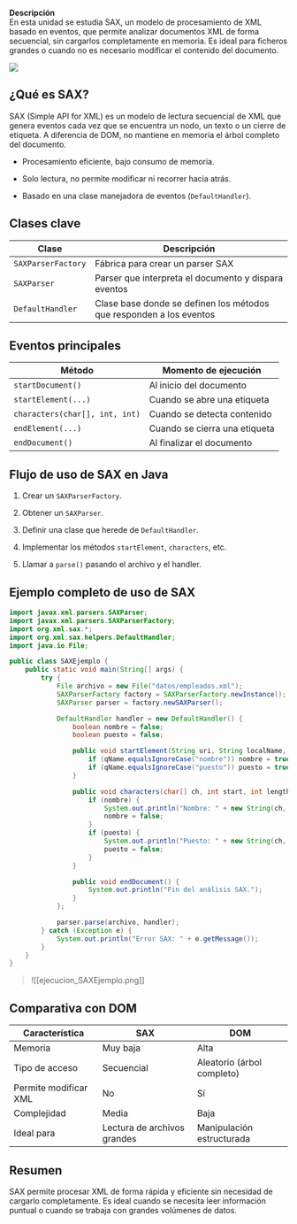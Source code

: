 **Descripción**  
En esta unidad se estudia SAX, un modelo de procesamiento de XML basado en eventos, que permite analizar documentos XML de forma secuencial, sin cargarlos completamente en memoria. Es ideal para ficheros grandes o cuando no es necesario modificar el contenido del documento.

![](mapa_mental_sax.png)

## ¿Qué es SAX?

SAX (Simple API for XML) es un modelo de lectura secuencial de XML que genera eventos cada vez que se encuentra un nodo, un texto o un cierre de etiqueta. A diferencia de DOM, no mantiene en memoria el árbol completo del documento.

- Procesamiento eficiente, bajo consumo de memoria.
    
- Solo lectura, no permite modificar ni recorrer hacia atrás.
    
- Basado en una clase manejadora de eventos (`DefaultHandler`).

## Clases clave

|Clase|Descripción|
|---|---|
|`SAXParserFactory`|Fábrica para crear un parser SAX|
|`SAXParser`|Parser que interpreta el documento y dispara eventos|
|`DefaultHandler`|Clase base donde se definen los métodos que responden a los eventos|

## Eventos principales

|Método|Momento de ejecución|
|---|---|
|`startDocument()`|Al inicio del documento|
|`startElement(...)`|Cuando se abre una etiqueta|
|`characters(char[], int, int)`|Cuando se detecta contenido|
|`endElement(...)`|Cuando se cierra una etiqueta|
|`endDocument()`|Al finalizar el documento|

## Flujo de uso de SAX en Java

1. Crear un `SAXParserFactory`.
    
2. Obtener un `SAXParser`.
    
3. Definir una clase que herede de `DefaultHandler`.
    
4. Implementar los métodos `startElement`, `characters`, etc.
    
5. Llamar a `parse()` pasando el archivo y el handler.

## Ejemplo completo de uso de SAX

```java
import javax.xml.parsers.SAXParser;
import javax.xml.parsers.SAXParserFactory;
import org.xml.sax.*;
import org.xml.sax.helpers.DefaultHandler;
import java.io.File;

public class SAXEjemplo {
    public static void main(String[] args) {
        try {
            File archivo = new File("datos/empleados.xml");
            SAXParserFactory factory = SAXParserFactory.newInstance();
            SAXParser parser = factory.newSAXParser();

            DefaultHandler handler = new DefaultHandler() {
                boolean nombre = false;
                boolean puesto = false;

                public void startElement(String uri, String localName, String qName, Attributes attributes) {
                    if (qName.equalsIgnoreCase("nombre")) nombre = true;
                    if (qName.equalsIgnoreCase("puesto")) puesto = true;
                }

                public void characters(char[] ch, int start, int length) {
                    if (nombre) {
                        System.out.println("Nombre: " + new String(ch, start, length));
                        nombre = false;
                    }
                    if (puesto) {
                        System.out.println("Puesto: " + new String(ch, start, length));
                        puesto = false;
                    }
                }

                public void endDocument() {
                    System.out.println("Fin del análisis SAX.");
                }
            };

            parser.parse(archivo, handler);
        } catch (Exception e) {
            System.out.println("Error SAX: " + e.getMessage());
        }
    }
}
```

> ![[ejecucion_SAXEjemplo.png]]

## Comparativa con DOM

|Característica|SAX|DOM|
|---|---|---|
|Memoria|Muy baja|Alta|
|Tipo de acceso|Secuencial|Aleatorio (árbol completo)|
|Permite modificar XML|No|Sí|
|Complejidad|Media|Baja|
|Ideal para|Lectura de archivos grandes|Manipulación estructurada|

## Resumen

SAX permite procesar XML de forma rápida y eficiente sin necesidad de cargarlo completamente. Es ideal cuando se necesita leer información puntual o cuando se trabaja con grandes volúmenes de datos.